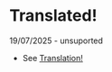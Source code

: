 # Translated!

19/07/2025 - unsuported

* See [Translation!](https://github.com/PepikVaio/reMarkable_Xovi_Extensions/blob/main/system_Translation)
